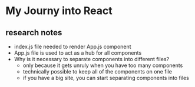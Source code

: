 # My Journy into React
## research notes
- index.js file needed to render App.js component
- App.js file is used to act as a hub for all components
- Why is it necessary to separate components into different files?
    - only because it gets unruly when you have too many components
    - technically possible to keep all of the components on one file  
    - if you have a big site, you can start separating components into files
